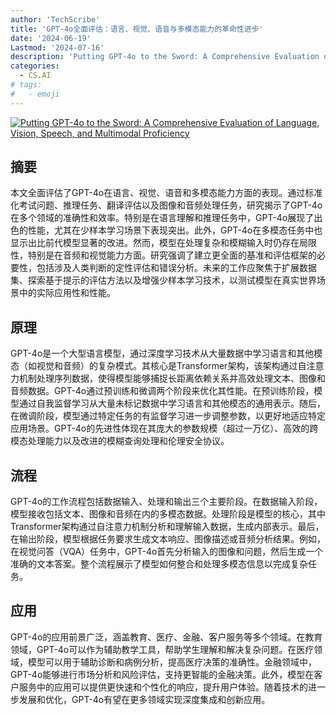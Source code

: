 ```yaml
---
author: 'TechScribe'
title: 'GPT-4o全面评估：语言、视觉、语音与多模态能力的革命性进步'
date: '2024-06-19'
Lastmod: '2024-07-16'
description: 'Putting GPT-4o to the Sword: A Comprehensive Evaluation of Language, Vision, Speech, and Multimodal Proficiency'
categories:
  - CS.AI
# tags:
#   - emoji
---
```


[![Putting GPT-4o to the Sword: A Comprehensive Evaluation of Language, Vision, Speech, and Multimodal Proficiency](https://arxiv-research-1301205113.cos.ap-guangzhou.myqcloud.com/images/2407.09519v1.pdf_0.jpg)](https://arxiv.org/abs/2407.09519v1)

## 摘要

本文全面评估了GPT-4o在语言、视觉、语音和多模态能力方面的表现。通过标准化考试问题、推理任务、翻译评估以及图像和音频处理任务，研究揭示了GPT-4o在多个领域的准确性和效率。特别是在语言理解和推理任务中，GPT-4o展现了出色的性能，尤其在少样本学习场景下表现突出。此外，GPT-4o在多模态任务中也显示出比前代模型显著的改进。然而，模型在处理复杂和模糊输入时仍存在局限性，特别是在音频和视觉能力方面。研究强调了建立更全面的基准和评估框架的必要性，包括涉及人类判断的定性评估和错误分析。未来的工作应聚焦于扩展数据集、探索基于提示的评估方法以及增强少样本学习技术，以测试模型在真实世界场景中的实际应用性和性能。<!--more-->

## 原理

GPT-4o是一个大型语言模型，通过深度学习技术从大量数据中学习语言和其他模态（如视觉和音频）的复杂模式。其核心是Transformer架构，该架构通过自注意力机制处理序列数据，使得模型能够捕捉长距离依赖关系并高效处理文本、图像和音频数据。GPT-4o通过预训练和微调两个阶段来优化其性能。在预训练阶段，模型通过自我监督学习从大量未标记数据中学习语言和其他模态的通用表示。随后，在微调阶段，模型通过特定任务的有监督学习进一步调整参数，以更好地适应特定应用场景。GPT-4o的先进性体现在其庞大的参数规模（超过一万亿）、高效的跨模态处理能力以及改进的模糊查询处理和伦理安全协议。

## 流程

GPT-4o的工作流程包括数据输入、处理和输出三个主要阶段。在数据输入阶段，模型接收包括文本、图像和音频在内的多模态数据。处理阶段是模型的核心，其中Transformer架构通过自注意力机制分析和理解输入数据，生成内部表示。最后，在输出阶段，模型根据任务要求生成文本响应、图像描述或音频分析结果。例如，在视觉问答（VQA）任务中，GPT-4o首先分析输入的图像和问题，然后生成一个准确的文本答案。整个流程展示了模型如何整合和处理多模态信息以完成复杂任务。

## 应用

GPT-4o的应用前景广泛，涵盖教育、医疗、金融、客户服务等多个领域。在教育领域，GPT-4o可以作为辅助教学工具，帮助学生理解和解决复杂问题。在医疗领域，模型可以用于辅助诊断和病例分析，提高医疗决策的准确性。金融领域中，GPT-4o能够进行市场分析和风险评估，支持更智能的金融决策。此外，模型在客户服务中的应用可以提供更快速和个性化的响应，提升用户体验。随着技术的进一步发展和优化，GPT-4o有望在更多领域实现深度集成和创新应用。